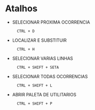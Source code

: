 # Atalhos

- SELECIONAR PROXIMA OCORRENCIA
		
		CTRL + D

- LOCALIZAR E SUBSTITUIR
		
		CTRL + H 

- SELECIONAR VARIAS LINHAS
		
		CTRL + SHIFT + SETA 

- SELECIONAR TODAS OCORRENCIAS
		
		CTRL + SHIFT + L 

- ABRIR PALETA DE UTILITARIOS

		CTRL + SHIFT + P